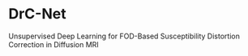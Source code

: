 # DrC-Net

Unsupervised Deep Learning for FOD-Based Susceptibility Distortion Correction in Diffusion MRI
